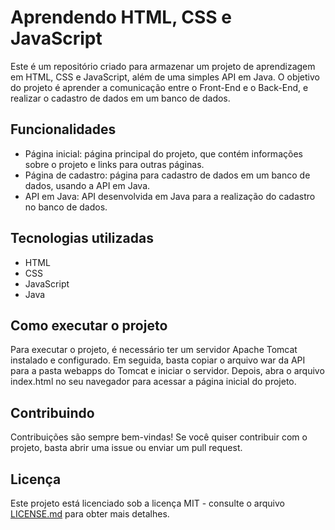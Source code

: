 # Aprendendo HTML, CSS e JavaScript

Este é um repositório criado para armazenar um projeto de aprendizagem em HTML, CSS e JavaScript, além de uma simples API em Java. O objetivo do projeto é aprender a comunicação entre o Front-End e o Back-End, e realizar o cadastro de dados em um banco de dados.

## Funcionalidades

- Página inicial: página principal do projeto, que contém informações sobre o projeto e links para outras páginas.
- Página de cadastro: página para cadastro de dados em um banco de dados, usando a API em Java.
- API em Java: API desenvolvida em Java para a realização do cadastro no banco de dados.

## Tecnologias utilizadas

- HTML
- CSS
- JavaScript
- Java

## Como executar o projeto

Para executar o projeto, é necessário ter um servidor Apache Tomcat instalado e configurado. Em seguida, basta copiar o arquivo war da API para a pasta webapps do Tomcat e iniciar o servidor. Depois, abra o arquivo index.html no seu navegador para acessar a página inicial do projeto.

## Contribuindo

Contribuições são sempre bem-vindas! Se você quiser contribuir com o projeto, basta abrir uma issue ou enviar um pull request.

## Licença

Este projeto está licenciado sob a licença MIT - consulte o arquivo [LICENSE.md](LICENSE.md) para obter mais detalhes.
